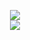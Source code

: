 <p align="center">
  <a href="#">
    <img src="https://github-readme-streak-stats.herokuapp.com?user=ebubekirgungor&theme=dark">
  </a>
  <br>
  <a href="#">
    <img src="https://github-readme-stats.vercel.app/api/top-langs/?username=ebubekirgungor&layout=compact&theme=dark&langs_count=6&hide=php,blade">
  </a>
</p>
